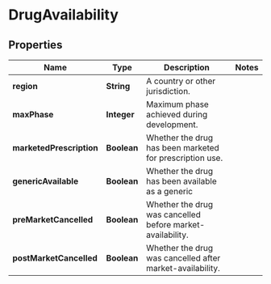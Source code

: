 # DrugAvailability

## Properties
Name | Type | Description | Notes
------------ | ------------- | ------------- | -------------
**region** | **String** | A country or other jurisdiction. | 
**maxPhase** | **Integer** | Maximum phase achieved during development. | 
**marketedPrescription** | **Boolean** | Whether the drug has been marketed for prescription use. | 
**genericAvailable** | **Boolean** | Whether the drug has been available as a generic | 
**preMarketCancelled** | **Boolean** | Whether the drug was cancelled before market-availability. | 
**postMarketCancelled** | **Boolean** | Whether the drug was cancelled after market-availability. | 
